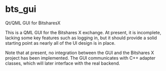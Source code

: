 bts_gui
=======

Qt/QML GUI for BitsharesX

This is a QML GUI for the Bitshares X exchange. At present, it is incomplete, lacking some key features such as logging in, but it should provide a solid starting point as nearly all of the UI design is in place.

Note that at present, no integration between the GUI and the Bitshares X project has been implemented. The GUI communicates with C++ adapter classes, which will later interface with the real backend.
